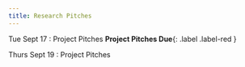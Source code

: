 ```yaml
---
title: Research Pitches 
---
```


Tue Sept 17
: Project Pitches **Project Pitches Due**{: .label .label-red }

Thurs Sept 19
: Project Pitches
